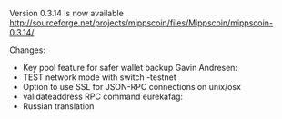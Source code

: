 Version 0.3.14 is now available
http://sourceforge.net/projects/mippscoin/files/Mippscoin/mippscoin-0.3.14/

Changes:
* Key pool feature for safer wallet backup
Gavin Andresen:
* TEST network mode with switch -testnet
* Option to use SSL for JSON-RPC connections on unix/osx
* validateaddress RPC command
eurekafag:
* Russian translation
